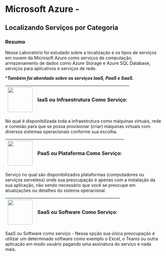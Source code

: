 # Microsoft Azure - 
## Localizando Serviços por Categoria

### Resumo
Nesse Laboratório foi estudado sobre a localização e os tipos de serviços em nuvem da Microsoft Azure como serviços de computação, armazenamento de dados como Azure Storage e Azure SQL Database, serviços para aplicativos e serviços de rede.

****Também foi abordado sobre os serviços IaaS, PaaS e SaaS.***

|<img src="https://illustoon.com/photo/7823.png" width="80px" border="none">|IaaS ou Infraestrutura Como Serviço:|
--------------|-----------------------------------

No qual é disponibilizada toda a infraestrutura como máquinas virtuais, rede e conexão para que se possa provisionar (criar) máquinas virtuais com diversos sistemas operacionais conforme sua escolha.

|<img src="https://miro.medium.com/v2/resize:fit:1400/format:webp/1*HfRcf7VnkxPQOna5UAWHUg@2x.png" width="80px" border="none">|PaaS ou Plataforma Como Serviço:|
--------------|---------------------------------

Serviço no qual são disponibilizados plataformas (computadores ou serviços serveless) onde sua preocupação é apenas com a instalação da sua aplicação, não sendo necessário que você se preocupe em atualizações ou detalhes do sistema operacional.

|<img src="https://as1.ftcdn.net/v2/jpg/04/32/17/66/1000_F_432176667_crnasKviams75BlqtcFbO9CIVWYJQbDt.jpg" width="80px" border="none">|SaaS ou Software Como Serviço:|
--------------|-----------------------------------

SaaS ou Software como serviço -  Nessa opção sua única preocupação é utilizar um determinado software como exemplo o Excel, o Teams ou outra aplicação em modo usuário pagando uma assinatura do serviço e nada mais.
